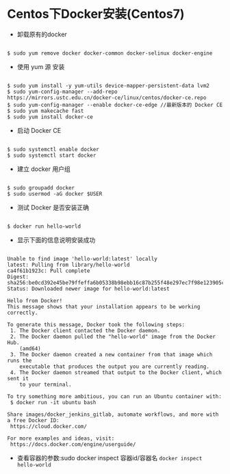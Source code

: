 # Centos下Docker安装(Centos7) #


* 卸载原有的docker  
<pre><code>
$ sudo yum remove docker docker-common docker-selinux docker-engine 
</code></pre>
* 使用 yum 源 安装
<pre><code>
$ sudo yum install -y yum-utils device-mapper-persistent-data lvm2
$ sudo yum-config-manager --add-repo https://mirrors.ustc.edu.cn/docker-ce/linux/centos/docker-ce.repo
$ sudo yum-config-manager --enable docker-ce-edge //最新版本的 Docker CE
$ sudo yum makecache fast
$ sudo yum install docker-ce
</code></pre>
* 启动 Docker CE
<pre><code>
$ sudo systemctl enable docker
$ sudo systemctl start docker
</code></pre>
* 建立 docker 用户组
<pre><code>
$ sudo groupadd docker
$ sudo usermod -aG docker $USER
</code></pre>
* 测试 Docker 是否安装正确
<pre><code>
$ docker run hello-world
</code></pre>
* 显示下面的信息说明安装成功
<pre><code>
Unable to find image 'hello-world:latest' locally
latest: Pulling from library/hello-world
ca4f61b1923c: Pull complete 
Digest: sha256:be0cd392e45be79ffeffa6b05338b98ebb16c87b255f48e297ec7f98e123905c
Status: Downloaded newer image for hello-world:latest

Hello from Docker!
This message shows that your installation appears to be working correctly.

To generate this message, Docker took the following steps:
 1. The Docker client contacted the Docker daemon.
 2. The Docker daemon pulled the "hello-world" image from the Docker Hub.
    (amd64)
 3. The Docker daemon created a new container from that image which runs the
    executable that produces the output you are currently reading.
 4. The Docker daemon streamed that output to the Docker client, which sent it
    to your terminal.

To try something more ambitious, you can run an Ubuntu container with:
 $ docker run -it ubuntu bash

Share images/docker_jenkins_gitlab, automate workflows, and more with a free Docker ID:
 https://cloud.docker.com/

For more examples and ideas, visit:
 https://docs.docker.com/engine/userguide/
</code></pre>

*  查看容器的参数:sudo docker inspect 容器id/容器名 `docker inspect hello-world`